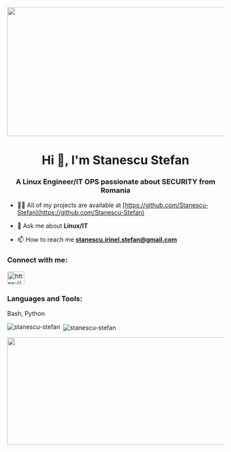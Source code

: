 <div id="header" align ="center">
  <img src="https://media.giphy.com/media/USV0ym3bVWQJJmNu3N/giphy.gif" width="750" height="300" />
</div>
  

                                                     
<h1 align="center">Hi 👋, I'm Stanescu Stefan</h1>
<h3 align="center">A Linux Engineer/IT OPS passionate about SECURITY from Romania</h3>



- 👨‍💻 All of my projects are available at [https://github.com/Stanescu-Stefan](https://github.com/Stanescu-Stefan)

- 💬 Ask me about **Linux/IT**

- 📫 How to reach me **stanescu.irinel.stefan@gmail.com**

<h3 align="left">Connect with me:</h3>
<p align="left">
<a href="https://www.linkedin.com/in/stefan-stanescu-081602156/" target="blank"><img align="center" src="https://raw.githubusercontent.com/rahuldkjain/github-profile-readme-generator/master/src/images/icons/Social/linked-in-alt.svg" alt="https://www.linkedin.com/in/stefan-stanescu-081602156/" height="30" width="40" /></a>
</p>

<h3 align="left">Languages and Tools:</h3>
<p align="left"> </a>Bash, Python</a> </p>

<p><img align="left" src="https://github-readme-stats.vercel.app/api/top-langs?username=stanescu-stefan&show_icons=true&locale=en&layout=compact" alt="stanescu-stefan" /></p>

<p>&nbsp;<img align="center" src="https://github-readme-stats.vercel.app/api?username=stanescu-stefan&show_icons=true&locale=en" alt="stanescu-stefan" /></p>



  
  <div align="center">
  <img src="https://media.giphy.com/media/qgQUggAC3Pfv687qPC/giphy.gif" width="750" height="250"/>
 </div>
 
 
 
 
 
 <!---
<div align="right">
  <img src="https://media.giphy.com/media/fwbZnTftCXVocKzfxR/giphy.gif" width="200" height="400"/>
 </div>

-->
  
  
